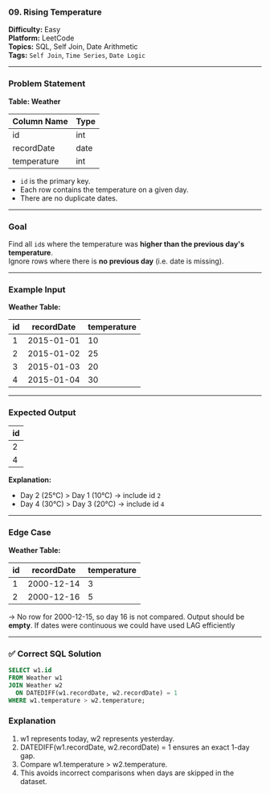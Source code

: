 ### 09. Rising Temperature  
**Difficulty:** Easy  
**Platform:** LeetCode  
**Topics:** SQL, Self Join, Date Arithmetic  
**Tags:** `Self Join`, `Time Series`, `Date Logic`

---

### Problem Statement  
**Table: Weather**

| Column Name   | Type    |
|---------------|---------|
| id            | int     |
| recordDate    | date    |
| temperature   | int     |

- `id` is the primary key.
- Each row contains the temperature on a given day.
- There are no duplicate dates.

---

### Goal  
Find all `id`s where the temperature was **higher than the previous day's temperature**.  
Ignore rows where there is **no previous day** (i.e. date is missing).

---

### Example Input  

**Weather Table:**

| id | recordDate | temperature |
|----|------------|-------------|
| 1  | 2015-01-01 | 10          |
| 2  | 2015-01-02 | 25          |
| 3  | 2015-01-03 | 20          |
| 4  | 2015-01-04 | 30          |

---

### Expected Output  

| id |
|----|
| 2  |
| 4  |

**Explanation:**
- Day 2 (25°C) > Day 1 (10°C) → include id `2`
- Day 4 (30°C) > Day 3 (20°C) → include id `4`

---

### Edge Case  

**Weather Table:**

| id | recordDate | temperature |
|----|------------|-------------|
| 1  | 2000-12-14 | 3           |
| 2  | 2000-12-16 | 5           |

→ No row for 2000-12-15, so day 16 is not compared. Output should be **empty**. If dates were continuous we could have used LAG efficiently

---

### ✅ Correct SQL Solution  

```sql
SELECT w1.id
FROM Weather w1
JOIN Weather w2 
  ON DATEDIFF(w1.recordDate, w2.recordDate) = 1
WHERE w1.temperature > w2.temperature;
```
### Explanation
1. w1 represents today, w2 represents yesterday.
2. DATEDIFF(w1.recordDate, w2.recordDate) = 1 ensures an exact 1-day gap.
3. Compare w1.temperature > w2.temperature.
4. This avoids incorrect comparisons when days are skipped in the dataset.
